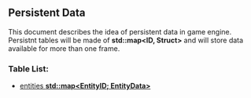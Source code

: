 ## Persistent Data

This document describes the idea of persistent data in game engine. Persistnt tables will be made of **std::map<ID, Struct>** and will store data available for more than one frame.


### Table List:

- [entities **std::map<EntityID; EntityData>**](./persistent_tables/entities.md)